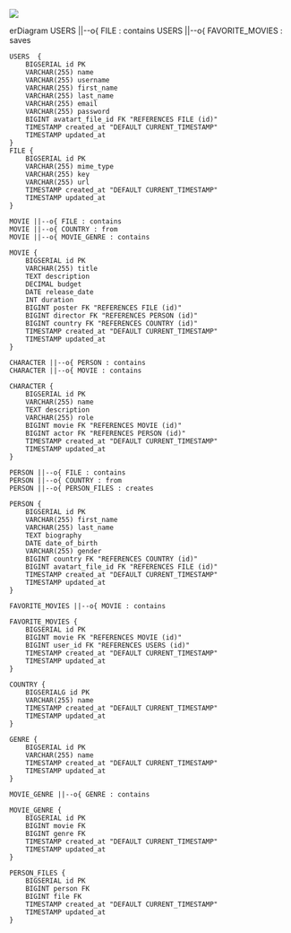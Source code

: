 [![](https://mermaid.ink/img/pako:eNrNV1tv2jAU_iuWn1qJTg2XQvOWUdNFLVCFUG0TUuTGBqwmceQ43Rjlv8-5tBBIWGlVtPCA7fOdY5-7vYQuJxTqkIorhmcC-5MAqG88QtYIPD-fnfEl6Jm3COjA5YHELIjKEMb90DJt5PSH9yYaKXCEn2iO3MSDZTZLvq_mtVozjVvACLi7WRPuDav7zbBO6q3WKQiwTytIcUTFHvKUiUg6ewAe3k-nPmZeBS3EUfSLC1JQxxzYAD9hiYV0psyjjlKsdwMm0EI9ZKFBV5kmNeYJI6cTuOa1zT4a2Ub_DriCYkmJg6Viu0I9Y3xrg-7YUty28wor541DkvNm1FX2l-54sN195lNHLsIq4zzSRZVbhHcEzbJBGm9747SA6A7HA9v6oUBTwf0SQDpxrtHAKkrahB5sSsmkt2FGG323AaGRK1goGQ_WlCvUNftK2ENMZlRurBs2AoJ6FEfUSSyxJiUhR2KBi4LyWAx5JKl4WwjmLIQJ6kq-y3Sn0nc4qGJzeRxIsdjhejH40QI-GyS2N7o2sl78mp9-Ozh2cJmHdz2_Bn6wgFU7v8Ak-GbE5Eb2-ROjOybOjlzhF3yILz_ZKfmu-5K1CCnL1iIimzmJrKTpZMeOtjY82GPvaRypXx8YVy00nC-2UjcxiMOnzgMTcl4hc0YDQsWHE-u_7EJ5H9q6JPwj5bbhb3Hj-xMluUuUGSq7thy7fOXOLVP5-pBi87nHzNrkRwviES4IeUPPA25vd3fertRWsO0QVEaLIuEoBTavhgdoEFIR8aBMhaR8HEuD5Adr0KdCXbuJepKkGkygnFMVL1BXQ4LFYyJxpXA4lny0CFyoSxHTGhQ8ns2hPsVepGbZDvmT5nWVEqbaYT978aQPnxoMcfCTc_9FjJpCfQl_Q_1MazW-NOrtc-3ystnotDsX7RpcJOud5pfmhVrUOufnWvuy3VrV4J9UhqYYNK1TbzbaLa3e7tQbq78rILej?type=png)](https://mermaid.live/edit#pako:eNrNV1tv2jAU_iuWn1qJTg2XQvOWUdNFLVCFUG0TUuTGBqwmceQ43Rjlv8-5tBBIWGlVtPCA7fOdY5-7vYQuJxTqkIorhmcC-5MAqG88QtYIPD-fnfEl6Jm3COjA5YHELIjKEMb90DJt5PSH9yYaKXCEn2iO3MSDZTZLvq_mtVozjVvACLi7WRPuDav7zbBO6q3WKQiwTytIcUTFHvKUiUg6ewAe3k-nPmZeBS3EUfSLC1JQxxzYAD9hiYV0psyjjlKsdwMm0EI9ZKFBV5kmNeYJI6cTuOa1zT4a2Ub_DriCYkmJg6Viu0I9Y3xrg-7YUty28wor541DkvNm1FX2l-54sN195lNHLsIq4zzSRZVbhHcEzbJBGm9747SA6A7HA9v6oUBTwf0SQDpxrtHAKkrahB5sSsmkt2FGG323AaGRK1goGQ_WlCvUNftK2ENMZlRurBs2AoJ6FEfUSSyxJiUhR2KBi4LyWAx5JKl4WwjmLIQJ6kq-y3Sn0nc4qGJzeRxIsdjhejH40QI-GyS2N7o2sl78mp9-Ozh2cJmHdz2_Bn6wgFU7v8Ak-GbE5Eb2-ROjOybOjlzhF3yILz_ZKfmu-5K1CCnL1iIimzmJrKTpZMeOtjY82GPvaRypXx8YVy00nC-2UjcxiMOnzgMTcl4hc0YDQsWHE-u_7EJ5H9q6JPwj5bbhb3Hj-xMluUuUGSq7thy7fOXOLVP5-pBi87nHzNrkRwviES4IeUPPA25vd3fertRWsO0QVEaLIuEoBTavhgdoEFIR8aBMhaR8HEuD5Adr0KdCXbuJepKkGkygnFMVL1BXQ4LFYyJxpXA4lny0CFyoSxHTGhQ8ns2hPsVepGbZDvmT5nWVEqbaYT978aQPnxoMcfCTc_9FjJpCfQl_Q_1MazW-NOrtc-3ystnotDsX7RpcJOud5pfmhVrUOufnWvuy3VrV4J9UhqYYNK1TbzbaLa3e7tQbq78rILej)

erDiagram
USERS ||--o{ FILE : contains
USERS ||--o{ FAVORITE_MOVIES : saves

    USERS  {
        BIGSERIAL id PK
        VARCHAR(255) name
        VARCHAR(255) username
        VARCHAR(255) first_name
        VARCHAR(255) last_name
        VARCHAR(255) email
        VARCHAR(255) password
        BIGINT avatart_file_id FK "REFERENCES FILE (id)"
        TIMESTAMP created_at "DEFAULT CURRENT_TIMESTAMP"
        TIMESTAMP updated_at
    }
    FILE {
        BIGSERIAL id PK
        VARCHAR(255) mime_type
        VARCHAR(255) key
        VARCHAR(255) url
        TIMESTAMP created_at "DEFAULT CURRENT_TIMESTAMP"
        TIMESTAMP updated_at
    }

    MOVIE ||--o{ FILE : contains
    MOVIE ||--o{ COUNTRY : from
    MOVIE ||--o{ MOVIE_GENRE : contains

    MOVIE {
        BIGSERIAL id PK
        VARCHAR(255) title
        TEXT description
        DECIMAL budget
        DATE release_date
        INT duration
        BIGINT poster FK "REFERENCES FILE (id)"
        BIGINT director FK "REFERENCES PERSON (id)"
        BIGINT country FK "REFERENCES COUNTRY (id)"
        TIMESTAMP created_at "DEFAULT CURRENT_TIMESTAMP"
        TIMESTAMP updated_at
    }

    CHARACTER ||--o{ PERSON : contains
    CHARACTER ||--o{ MOVIE : contains

    CHARACTER {
        BIGSERIAL id PK
        VARCHAR(255) name
        TEXT description
        VARCHAR(255) role
        BIGINT movie FK "REFERENCES MOVIE (id)"
        BIGINT actor FK "REFERENCES PERSON (id)"
        TIMESTAMP created_at "DEFAULT CURRENT_TIMESTAMP"
        TIMESTAMP updated_at
    }

    PERSON ||--o{ FILE : contains
    PERSON ||--o{ COUNTRY : from
    PERSON ||--o{ PERSON_FILES : creates

    PERSON {
        BIGSERIAL id PK
        VARCHAR(255) first_name
        VARCHAR(255) last_name
        TEXT biography
        DATE date_of_birth
        VARCHAR(255) gender
        BIGINT country FK "REFERENCES COUNTRY (id)"
        BIGINT avatart_file_id FK "REFERENCES FILE (id)"
        TIMESTAMP created_at "DEFAULT CURRENT_TIMESTAMP"
        TIMESTAMP updated_at
    }

    FAVORITE_MOVIES ||--o{ MOVIE : contains

    FAVORITE_MOVIES {
        BIGSERIAL id PK
        BIGINT movie FK "REFERENCES MOVIE (id)"
        BIGINT user_id FK "REFERENCES USERS (id)"
        TIMESTAMP created_at "DEFAULT CURRENT_TIMESTAMP"
        TIMESTAMP updated_at
    }

    COUNTRY {
        BIGSERIALG id PK
        VARCHAR(255) name
        TIMESTAMP created_at "DEFAULT CURRENT_TIMESTAMP"
        TIMESTAMP updated_at
    }

    GENRE {
        BIGSERIAL id PK
        VARCHAR(255) name
        TIMESTAMP created_at "DEFAULT CURRENT_TIMESTAMP"
        TIMESTAMP updated_at
    }

    MOVIE_GENRE ||--o{ GENRE : contains

    MOVIE_GENRE {
        BIGSERIAL id PK
        BIGINT movie FK
        BIGINT genre FK
        TIMESTAMP created_at "DEFAULT CURRENT_TIMESTAMP"
        TIMESTAMP updated_at
    }

    PERSON_FILES {
        BIGSERIAL id PK
        BIGINT person FK
        BIGINT file FK
        TIMESTAMP created_at "DEFAULT CURRENT_TIMESTAMP"
        TIMESTAMP updated_at
    }
